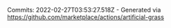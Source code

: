 Commits: 2022-02-27T03:53:27.518Z - Generated via https://github.com/marketplace/actions/artificial-grass
<br>
